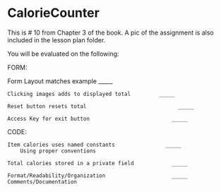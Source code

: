 # CalorieCounter

This is # 10 from Chapter 3 of the book.
A pic of the assignment is also included in the lesson plan folder.

You will be evaluated on the following:

FORM:

  Form Layout matches example				          _____

	Clicking images adds to displayed total			_____

	Reset button resets total					          _____	

	Access Key for exit button				        	_____


CODE:

	Item calories uses named constants			      _____
		Using proper conventions

	Total calories stored in a private field			_____

	Format/Readability/Organization				        _____	
	Comments/Documentation						
